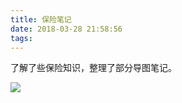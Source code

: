 ```yaml
---
title: 保险笔记
date: 2018-03-28 21:58:56
tags:
---
```


了解了些保险知识，整理了部分导图笔记。

![](http://om9o63aks.bkt.clouddn.com/%E4%BF%9D%E9%99%A9.svg)




